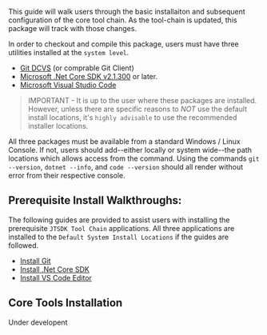 This guide will walk users through the basic installaiton and subsequent
configuration of the core tool chain. As the tool-chain is updated, this package
will track with those changes.

In order to checkout and compile this package, users must have three
utilities installed at the `system level`.
* [Git DCVS](https://git-scm.com/) (or comprable Git Client)
* [Microsoft .Net Core SDK v2.1.300](https://www.microsoft.com/net/download/windows)
or later.
* [Microsoft Visual Studio Code](https://code.visualstudio.com/)

>IMPORTANT - It is up to the user where these packages are installed. However, 
unless there are specific reasons to *NOT* use the default install locations,
it's `highly advisable` to use the recommended installer locations.

All three packages must be available from a standard Windows / Linux Console. If
not, users should add--either locally or system wide--the path locations which
allows access from the command. Using the commands `git --version`,
`dotnet --info`, and `code --version` should all render without error from their 
respective console.

## Prerequisite Install Walkthroughs:
The following guides are provided to assist users with installing the 
prerequisite `JTSDK Tool Chain` applications. All three applications are installed
to the `Default System Install Locations` if the guides are followed.

* [Install Git](install-git.md)
* [Install .Net Core SDK]()
* [Install VS Code Editor]()

## Core Tools Installation
Under developent